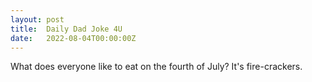 ```yaml
---
layout: post
title:  Daily Dad Joke 4U
date:   2022-08-04T00:00:00Z
---
```

What does everyone like to eat on the fourth of July? It's fire-crackers.
